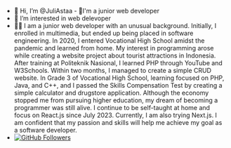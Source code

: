 - 👋 Hi, I’m @JuliAstaa - 🚀I'm a junior web developer
- 👀 I’m interested in web delevoper
- 👩‍💻 I am a junior web developer with an unusual background. Initially, I enrolled in multimedia, but ended up being placed in software engineering. In 2020, I entered Vocational High School amidst the pandemic and learned from home. My interest in programming arose while creating a website project about tourist attractions in Indonesia.
  After training at Politeknik Nasional, I learned PHP through YouTube and W3Schools. Within two months, I managed to create a simple CRUD website. In Grade 3 of Vocational High School, learning focused on PHP, Java, and C++, and I passed the Skills Compensation Test by creating a simple calculator and drugstore application.
  Although the economy stopped me from pursuing higher education, my dream of becoming a programmer was still alive. I continue to be self-taught at home and focus on React.js since July 2023. Currently, I am also trying Next.js. I am confident that my passion and skills will help me achieve my goal as a software developer.
- [![GitHub Followers](https://img.shields.io/github/followers/username?style=social)](https://github.com/JuliAstaa)




     

<!---
JuliAstaa/JuliAstaa is a ✨ special ✨ repository because its `README.md` (this file) appears on your GitHub profile.
You can click the Preview link to take a look at your changes.
--->
